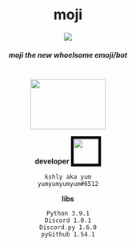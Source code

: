 <!--[![Anurag's github stats](https://github-readme-stats.vercel.app/api?username=yumm-b612&theme=onedark&show_icons=true)](https://github.com/anuraghazra/github-readme-stats) [![Top Langs](https://github-readme-stats.vercel.app/api/top-langs/?username=yumm-b612&layout=compact&theme=onedark)](https://github.com/anuraghazra/github-readme-stats)-->

<div align="center">
 <h1>moji</h1>
 <img src="https://raw.githubusercontent.com/yumm-b612/moji.py/main/moji.png"/><h5>moji the new whoelsome emoji/bot</h5>
 <br>
 <a href="https://discord.gg/NaXhwqWxV9"><img style="Padding: 0px; margin: 0px" width="150" height="100" src="https://discord.com/assets/e4923594e694a21542a489471ecffa50.svg"/></a>
</div>
<div style="Padding: 0px; margin: 0px" align="center">
 
 **developer** 
 <img style="width: 50; height: 50; border: 5px solid black;" src="https://cdn.discordapp.com/attachments/819660765018980393/821816728202903622/20210309_224533.jpg"/>
 
 ```text
 kshly aka yum
 yumyumyumyum#6512
 ```
 
 **libs**
 ```text
 Python 3.9.1
 Discord 1.0.1
 Discord.py 1.6.0
 pyGithub 1.54.1
 ```
</div>
